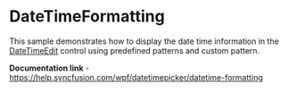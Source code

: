 # DateTimeFormatting

This sample demonstrates how to display the date time information in the [DateTimeEdit](https://help.syncfusion.com/cr/wpf/Syncfusion.Shared.Wpf~Syncfusion.Windows.Shared.DateTimeEdit.html) control using predefined patterns and custom pattern.

**Documentation link** - https://help.syncfusion.com/wpf/datetimepicker/datetime-formatting